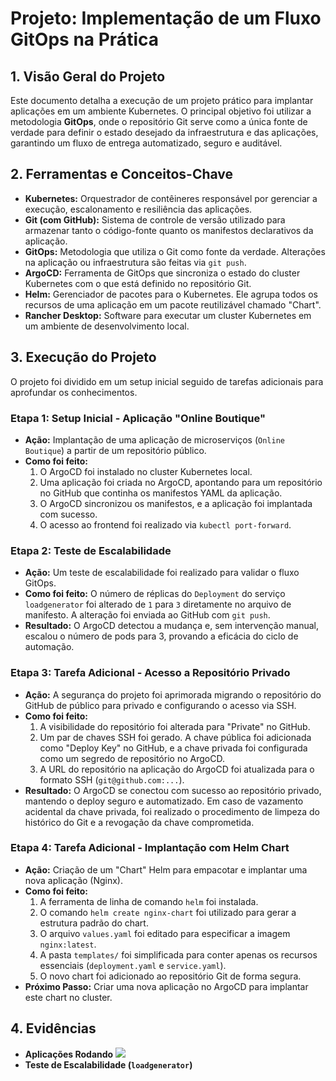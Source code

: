 # Projeto: Implementação de um Fluxo GitOps na Prática

## 1. Visão Geral do Projeto

Este documento detalha a execução de um projeto prático para implantar aplicações em um ambiente Kubernetes. O principal objetivo foi utilizar a metodologia **GitOps**, onde o repositório Git serve como a única fonte de verdade para definir o estado desejado da infraestrutura e das aplicações, garantindo um fluxo de entrega automatizado, seguro e auditável.

## 2. Ferramentas e Conceitos-Chave

* **Kubernetes:** Orquestrador de contêineres responsável por gerenciar a execução, escalonamento e resiliência das aplicações.
* **Git (com GitHub):** Sistema de controle de versão utilizado para armazenar tanto o código-fonte quanto os manifestos declarativos da aplicação.
* **GitOps:** Metodologia que utiliza o Git como fonte da verdade. Alterações na aplicação ou infraestrutura são feitas via `git push`.
* **ArgoCD:** Ferramenta de GitOps que sincroniza o estado do cluster Kubernetes com o que está definido no repositório Git.
* **Helm:** Gerenciador de pacotes para o Kubernetes. Ele agrupa todos os recursos de uma aplicação em um pacote reutilizável chamado "Chart".
* **Rancher Desktop:** Software para executar um cluster Kubernetes em um ambiente de desenvolvimento local.

## 3. Execução do Projeto

O projeto foi dividido em um setup inicial seguido de tarefas adicionais para aprofundar os conhecimentos.

### Etapa 1: Setup Inicial - Aplicação "Online Boutique"

* **Ação:** Implantação de uma aplicação de microserviços (`Online Boutique`) a partir de um repositório público.
* **Como foi feito:**
    1.  O ArgoCD foi instalado no cluster Kubernetes local.
    2.  Uma aplicação foi criada no ArgoCD, apontando para um repositório no GitHub que continha os manifestos YAML da aplicação.
    3.  O ArgoCD sincronizou os manifestos, e a aplicação foi implantada com sucesso.
    4.  O acesso ao frontend foi realizado via `kubectl port-forward`.

### Etapa 2: Teste de Escalabilidade

* **Ação:** Um teste de escalabilidade foi realizado para validar o fluxo GitOps.
* **Como foi feito:** O número de réplicas do `Deployment` do serviço `loadgenerator` foi alterado de `1` para `3` diretamente no arquivo de manifesto. A alteração foi enviada ao GitHub com `git push`.
* **Resultado:** O ArgoCD detectou a mudança e, sem intervenção manual, escalou o número de pods para 3, provando a eficácia do ciclo de automação.

### Etapa 3: Tarefa Adicional - Acesso a Repositório Privado

* **Ação:** A segurança do projeto foi aprimorada migrando o repositório do GitHub de público para privado e configurando o acesso via SSH.
* **Como foi feito:**
    1.  A visibilidade do repositório foi alterada para "Private" no GitHub.
    2.  Um par de chaves SSH foi gerado. A chave pública foi adicionada como "Deploy Key" no GitHub, e a chave privada foi configurada como um segredo de repositório no ArgoCD.
    3.  A URL do repositório na aplicação do ArgoCD foi atualizada para o formato SSH (`git@github.com:...`).
* **Resultado:** O ArgoCD se conectou com sucesso ao repositório privado, mantendo o deploy seguro e automatizado. Em caso de vazamento acidental da chave privada, foi realizado o procedimento de limpeza do histórico do Git e a revogação da chave comprometida.

### Etapa 4: Tarefa Adicional - Implantação com Helm Chart

* **Ação:** Criação de um "Chart" Helm para empacotar e implantar uma nova aplicação (Nginx).
* **Como foi feito:**
    1.  A ferramenta de linha de comando `helm` foi instalada.
    2.  O comando `helm create nginx-chart` foi utilizado para gerar a estrutura padrão do chart.
    3.  O arquivo `values.yaml` foi editado para especificar a imagem `nginx:latest`.
    4.  A pasta `templates/` foi simplificada para conter apenas os recursos essenciais (`deployment.yaml` e `service.yaml`).
    5.  O novo chart foi adicionado ao repositório Git de forma segura.
* **Próximo Passo:** Criar uma nova aplicação no ArgoCD para implantar este chart no cluster.

## 4. Evidências

* **Aplicações Rodando**
  ![](imagens/aplicacoes-funcionando)
* **Teste de Escalabilidade (`loadgenerator`)**


